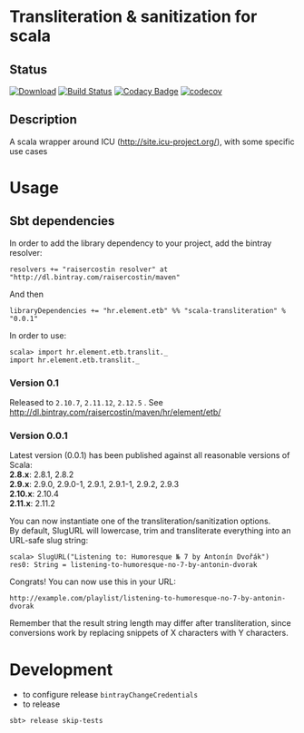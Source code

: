 # Transliteration &amp; sanitization for scala

## Status
[![Download](https://api.bintray.com/packages/raisercostin/maven/scala-transliteration/images/download.svg)](https://bintray.com/raisercostin/maven/scala-transliteration/_latestVersion)
[![Build Status](https://travis-ci.org/raisercostin/scala-transliteration.svg?branch=master)](https://travis-ci.org/raisercostin/scala-transliteration)
[![Codacy Badge](https://www.codacy.com/project/badge/5cc4b6b21f694317ab8beec05342c7b5)](https://www.codacy.com/app/raisercostin/scala-transliteration)
[![codecov](https://codecov.io/gh/raisercostin/scala-transliteration/branch/master/graph/badge.svg)](https://codecov.io/gh/raisercostin/scala-transliteration)
<!--[![codecov.io](http://codecov.io/github/raisercostin/scala-transliteration/coverage.svg?branch=master)](http://codecov.io/github/raisercostin/scala-transliteration?branch=master)-->

## Description

A scala wrapper around ICU (http://site.icu-project.org/), with some specific use cases


# Usage

## Sbt dependencies

In order to add the library dependency to your project, add the bintray resolver:

    resolvers += "raisercostin resolver" at "http://dl.bintray.com/raisercostin/maven"

And then

    libraryDependencies += "hr.element.etb" %% "scala-transliteration" % "0.0.1"

In order to use:

    scala> import hr.element.etb.translit._
    import hr.element.etb.translit._

### Version 0.1

Released to `2.10.7`, `2.11.12`, `2.12.5` . See http://dl.bintray.com/raisercostin/maven/hr/element/etb/

### Version 0.0.1
Latest version (0.0.1) has been published against all reasonable versions of Scala:  
**2.8.x**: 2.8.1, 2.8.2  
**2.9.x**: 2.9.0, 2.9.0-1, 2.9.1, 2.9.1-1, 2.9.2, 2.9.3  
**2.10.x**: 2.10.4  
**2.11.x**: 2.11.2


You can now instantiate one of the transliteration/sanitization options.  
By default, SlugURL will lowercase, trim and transliterate everything into an URL-safe slug string:

    scala> SlugURL("Listening to: Humoresque № 7 by Antonín Dvořák")
    res0: String = listening-to-humoresque-no-7-by-antonin-dvorak

Congrats! You can now use this in your URL:

    http://example.com/playlist/listening-to-humoresque-no-7-by-antonin-dvorak

Remember that the result string length may differ after transliteration, since conversions work by replacing snippets of X characters with Y characters.

# Development
 - to configure release
     ```bintrayChangeCredentials```
 - to release

 ```
 sbt> release skip-tests
 ```
